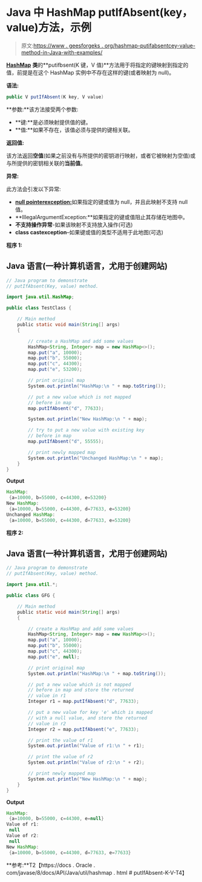 # Java 中 HashMap putIfAbsent(key，value)方法，示例

> 原文:[https://www . geesforgeks . org/hashmap-putifabsentcey-value-method-in-Java-with-examples/](https://www.geeksforgeeks.org/hashmap-putifabsentkey-value-method-in-java-with-examples/)

[**HashMap**](https://www.geeksforgeeks.org/java-util-hashmap-in-java/) **类**的**putifbsent(K 键，V 值)**方法用于将指定的键映射到指定的值，前提是在这个 HashMap 实例中不存在这样的键(或者映射为 null)。

**语法:**

```java
public V putIfAbsent(K key, V value)
```

**参数:**该方法接受两个参数:

*   **键:**是必须映射提供值的键。
*   **值:**如果不存在，该值必须与提供的键相关联。

**返回值:**

该方法返回**空值**(如果之前没有与所提供的密钥进行映射，或者它被映射为空值)或与所提供的密钥相关联的**当前值**。

**异常:**

此方法会引发以下异常:

*   [**null pointerexception:**](https://www.geeksforgeeks.org/null-pointer-exception-in-java/)如果指定的键或值为 null，并且此映射不支持 null 值。
*   **IllegalArgumentException:**如果指定的键或值阻止其存储在地图中。
*   **不支持操作异常**-如果该映射不支持放入操作(可选)
*   **class castexception**–如果键或值的类型不适用于此地图(可选)

**程序 1:**

## Java 语言(一种计算机语言，尤用于创建网站)

```java
// Java program to demonstrate
// putIfAbsent(Key, value) method.

import java.util.HashMap;

public class TestClass {

    // Main method
    public static void main(String[] args)
    {

        // create a HashMap and add some values
        HashMap<String, Integer> map = new HashMap<>();
        map.put("a", 10000);
        map.put("b", 55000);
        map.put("c", 44300);
        map.put("e", 53200);

        // print original map
        System.out.println("HashMap:\n " + map.toString());

        // put a new value which is not mapped
        // before in map
        map.putIfAbsent("d", 77633);

        System.out.println("New HashMap:\n " + map);

        // try to put a new value with existing key
        // before in map
        map.putIfAbsent("d", 55555);

        // print newly mapped map
        System.out.println("Unchanged HashMap:\n " + map);
    }
}
```

**Output**

```java
HashMap:
 {a=10000, b=55000, c=44300, e=53200}
New HashMap:
 {a=10000, b=55000, c=44300, d=77633, e=53200}
Unchanged HashMap:
 {a=10000, b=55000, c=44300, d=77633, e=53200}
```

**程序 2:**

## Java 语言(一种计算机语言，尤用于创建网站)

```java
// Java program to demonstrate
// putIfAbsent(Key, value) method.

import java.util.*;

public class GFG {

    // Main method
    public static void main(String[] args)
    {

        // create a HashMap and add some values
        HashMap<String, Integer> map = new HashMap<>();
        map.put("a", 10000);
        map.put("b", 55000);
        map.put("c", 44300);
        map.put("e", null);

        // print original map
        System.out.println("HashMap:\n " + map.toString());

        // put a new value which is not mapped
        // before in map and store the returned
        // value in r1
        Integer r1 = map.putIfAbsent("d", 77633);

        // put a new value for key 'e' which is mapped
        // with a null value, and store the returned
        // value in r2
        Integer r2 = map.putIfAbsent("e", 77633);

        // print the value of r1
        System.out.println("Value of r1:\n " + r1);

        // print the value of r2
        System.out.println("Value of r2:\n " + r2);

        // print newly mapped map
        System.out.println("New HashMap:\n " + map);
    }
}
```

**Output**

```java
HashMap:
 {a=10000, b=55000, c=44300, e=null}
Value of r1:
 null
Value of r2:
 null
New HashMap:
 {a=10000, b=55000, c=44300, d=77633, e=77633}
```

**参考:**T2【https://docs . Oracle . com/javase/8/docs/API/Java/util/hashmap . html # putIfAbsent-K-V-T4】